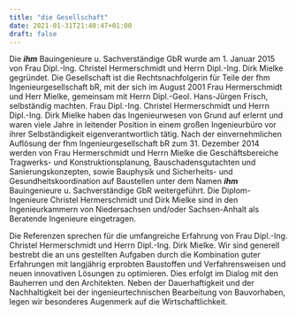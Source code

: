 ```yaml
---
title: "die Gesellschaft"
date: 2021-01-31T21:40:47+01:00
draft: false
---
```

Die ***ihm*** Bauingenieure u. Sachverständige GbR wurde am 1. Januar 2015 von Frau Dipl.-Ing. Christel Hermerschmidt und Herrn Dipl.-Ing. Dirk Mielke gegründet. Die Gesellschaft ist die Rechtsnachfolgerin für Teile der fhm Ingenieurgesellschaft bR, mit der sich im August 2001 Frau Hermerschmidt und Herr Mielke, gemeinsam mit Herrn Dipl.-Geol. Hans-Jürgen Frisch, selbständig machten.
Frau Dipl.-Ing. Christel Hermerschmidt und Herrn Dipl.-Ing. Dirk Mielke haben das Ingenieurwesen von Grund auf erlernt und waren viele Jahre in leitender Position in einem großen Ingenieurbüro vor ihrer Selbständigkeit eigenverantwortlich tätig.
Nach der einvernehmlichen Auflösung der fhm Ingenieurgesellschaft bR zum 31. Dezember 2014 werden von Frau Hermerschmidt und Herrn Mielke die Geschäftsbereiche Tragwerks- und Konstruktionsplanung, Bauschadensgutachten und Sanierungskonzepten, sowie Bauphysik und Sicherheits- und Gesundheitskoordination auf Baustellen unter dem Namen ***ihm*** Bauingenieure u. Sachverständige GbR weitergeführt.
Die Diplom-Ingenieure Christel Hermerschmidt und Dirk Mielke sind in den Ingenieurkammern von Niedersachsen und/oder Sachsen-Anhalt als Beratende Ingenieure eingetragen.

Die Referenzen sprechen für die umfangreiche Erfahrung von Frau Dipl.-Ing. Christel Hermerschmidt und Herrn Dipl.-Ing. Dirk Mielke.
Wir sind generell bestrebt die an uns gestellten Aufgaben durch die Kombination guter Erfahrungen mit langjährig erprobten Baustoffen und Verfahrensweisen und neuen innovativen Lösungen zu optimieren. Dies erfolgt im Dialog mit den Bauherren und den Architekten. Neben der Dauerhaftigkeit und der Nachhaltigkeit bei der ingenieurtechnischen Bearbeitung von Bauvorhaben, legen wir besonderes Augenmerk auf die Wirtschaftlichkeit.